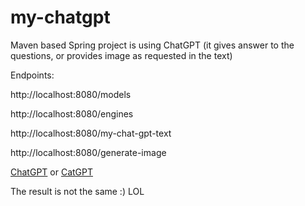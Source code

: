 # my-chatgpt
Maven based Spring project is using ChatGPT (it gives answer to the questions, or provides image as requested in the text)

Endpoints: 

http://localhost:8080/models

http://localhost:8080/engines

http://localhost:8080/my-chat-gpt-text

http://localhost:8080/generate-image

[ChatGPT](https://chat.openai.com/) or [CatGPT](https://www.cat-gpt.com/)

The result is not the same :) LOL
